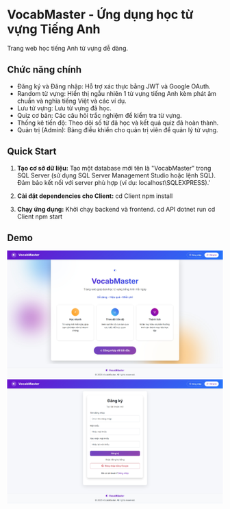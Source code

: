 # VocabMaster - Ứng dụng học từ vựng Tiếng Anh

Trang web học tiếng Anh từ vựng dễ dàng.

## Chức năng chính

- Đăng ký và Đăng nhập: Hỗ trợ xác thực bằng JWT và Google OAuth.
- Random từ vựng: Hiển thị ngẫu nhiên 1 từ vựng tiếng Anh kèm phát âm chuẩn và nghĩa tiếng Việt và các ví dụ.
- Lưu từ vựng: Lưu từ vựng đã học.
- Quiz cơ bản: Các câu hỏi trắc nghiệm để kiểm tra từ vựng.
- Thống kê tiến độ: Theo dõi số từ đã học và kết quả quiz đã hoàn thành.
- Quản trị (Admin): Bảng điều khiển cho quản trị viên để quản lý từ vựng.

## Quick Start

1. **Tạo cơ sở dữ liệu:** Tạo một database mới tên là "VocabMaster" trong SQL Server (sử dụng SQL Server Management Studio hoặc lệnh SQL). Đảm bảo kết nối với server phù hợp (ví dụ: localhost\SQLEXPRESS).'

2. **Cài đặt dependencies cho Client:**
   cd Client
   npm install

3. **Chạy ứng dụng:** Khởi chạy backend và frontend. 
   cd API
   dotnet run
   cd Client
   npm start

## Demo
![alt text](DemoPhoto/image1.png)
![alt text](DemoPhoto/image2.png)




